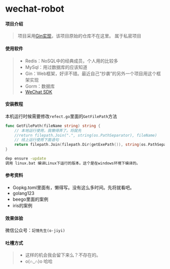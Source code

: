 # wechat-robot

#### 项目介绍

> 项目采用[Gin实现](https://github.com/gin-gonic/gin#quick-start)，该项目原始的仓库不在这里。
> 属于私密项目

#### 使用软件

> - Redis：NoSQL中的经典成员，个人用的比较多
> - MySql：用过数据库的应该知道
> - Gin：Web框架，好评不错。最近自己“抄袭”的另外一个项目用这个框架实现
> - Gorm：数据库
> - [WeChat SDK](https://github.com/silenceper/wechat)

#### 安装教程

本机运行时候需要修改`refect.go`里面的`GetFilePath`方法

```go
func GetFilePath(fileName string) string {
	// 本地运行使用，我懒得弄了。将就先
	//return filepath.Join(".", string(os.PathSeparator), fileName)
	// 线上运行使用下面语句
	return filepath.Join(filepath.Dir(getExePath()), string(os.PathSeparator), fileName)
}
```

```bash
dep ensure -update
调用 linux.bat 编译Linux下运行的版本。这个是在windows环境下编译的。
```

#### 参考资料

- Gopkg.toml里面有，懒得写。没有这么多时间。先将就看吧。
- golang123
- beego里面的案例
- iris的案例
 
#### 效果体验

 微信公众号：`記憶先生(o-jiyi)`
 
 
#### 吐槽方式

> - 这样的机会我会留下来么？不存在的。
> - o(∩_∩)o 哈哈
